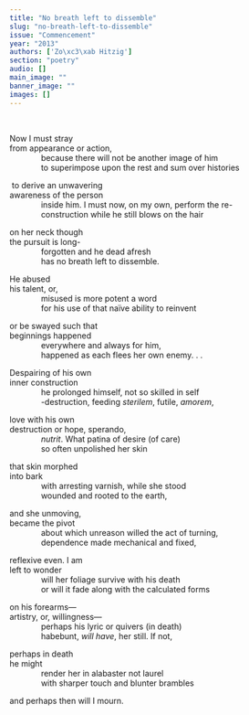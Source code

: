```yaml
---
title: "No breath left to dissemble"
slug: "no-breath-left-to-dissemble"
issue: "Commencement"
year: "2013"
authors: ['Zo\xc3\xab Hitzig']
section: "poetry"
audio: []
main_image: ""
banner_image: ""
images: []
---
```

 

Now I must stray  
from appearance or action,  
              because there will not be another image of him  
              to superimpose upon the rest and sum over histories

 to derive an unwavering  
awareness of the person  
              inside him. I must now, on my own, perform the re-  
              construction while he still blows on the hair

on her neck though  
the pursuit is long-  
              forgotten and he dead afresh  
              has no breath left to dissemble.

He abused  
his talent, or,  
              misused is more potent a word  
              for his use of that naïve ability to reinvent

or be swayed such that  
beginnings happened  
              everywhere and always for him,  
              happened as each flees her own enemy. . .

Despairing of his own  
inner construction  
              he prolonged himself, not so skilled in self  
              -destruction, feeding *sterilem*, futile, *amorem*,

love with his own  
destruction or hope, sperando,  
              *nutrit*. What patina of desire (of care)  
              so often unpolished her skin

that skin morphed  
into bark  
              with arresting varnish, while she stood  
              wounded and rooted to the earth,

and she unmoving,  
became the pivot  
              about which unreason willed the act of turning,  
              dependence made mechanical and fixed,

reflexive even. I am  
left to wonder  
              will her foliage survive with his death  
              or will it fade along with the calculated forms

on his forearms—  
artistry, or, willingness—  
              perhaps his lyric or quivers (in death)  
              habebunt, *will have*, her still. If not,

perhaps in death  
he might  
              render her in alabaster not laurel  
              with sharper touch and blunter brambles

and perhaps then will I mourn.


